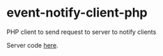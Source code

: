 # event-notify-client-php
PHP client to send request to server to notify clients

Server code [here](https://github.com/thiagofleal/event-notify).
